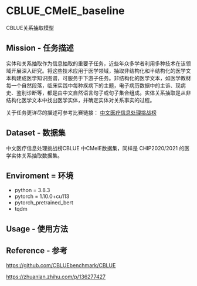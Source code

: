 # CBLUE_CMeIE_baseline
CBLUE关系抽取模型

## Mission - 任务描述
实体和关系抽取作为信息抽取的重要子任务，近些年众多学者利用多种技术在该领域开展深入研究。将这些技术应用于医学领域，抽取非结构化和半结构化的医学文本构建成医学知识图谱，可服务于下游子任务。非结构化的医学文本，如医学教材每一个自然段落，临床实践中每种疾病下的主题，电子病历数据中的主诉、现病史、鉴别诊断等，都是由中文自然语言句子或句子集合组成。实体关系抽取是从非结构化医学文本中找出医学实体，并确定实体对关系事实的过程。

关于任务更详尽的描述可参考比赛链接： [中文医疗信息处理挑战榜](https://tianchi.aliyun.com/dataset/dataDetail?dataId=95414)


## Dataset - 数据集

中文医疗信息处理挑战榜CBLUE 中CMeIE数据集，同样是 CHIP2020/2021 的医学实体关系抽取数据集。

## Enviroment = 环境
- python = 3.8.3
- pytorch = 1.10.0+cu113
- pytorch_pretrained_bert
- tqdm

## Usage - 使用方法

## Reference - 参考

https://github.com/CBLUEbenchmark/CBLUE

https://zhuanlan.zhihu.com/p/136277427
